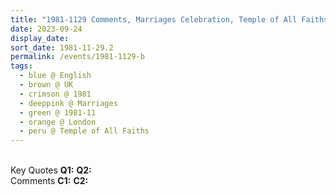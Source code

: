 ```yaml
---
title: "1981-1129 Comments, Marriages Celebration, Temple of All Faiths (now demolished, 11c Pond St), Belsize Park, Hampstead, London, UK"
date: 2023-09-24
display_date: 
sort_date: 1981-11-29.2
permalink: /events/1981-1129-b
tags:
  - blue @ English
  - brown @ UK
  - crimson @ 1981
  - deeppink @ Marriages
  - green @ 1981-11
  - orange @ London
  - peru @ Temple of All Faiths
---
```


<br>

<wave-list>
  <list-title color="DarkSeaGreen" width="55">Key Quotes</list-title>
  <list-item color="BlanchedAlmond" width="280"><b>Q1:</b> <i></i></list-item>
  <list-item color="Lavender" width="280"><b>Q2:</b> <i></i></list-item>
</wave-list>

<br>

<wave-list>
  <list-title color="DarkSeaGreen" width="55">Comments</list-title>
  <list-item color="BlanchedAlmond" width="280"><b>C1:</b> <i></i></list-item>
  <list-item color="Lavender" width="280"><b>C2:</b> <i></i></list-item>
</wave-list>